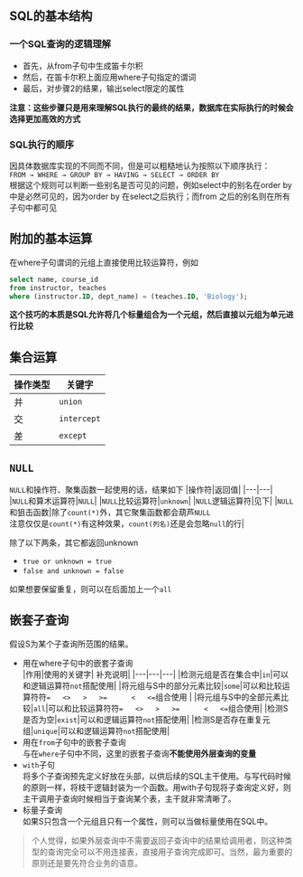 ## SQL的基本结构
### 一个SQL查询的逻辑理解  
* 首先，从from子句中生成笛卡尔积
* 然后，在笛卡尔积上面应用where子句指定的谓词
* 最后，对步骤2的结果，输出select限定的属性

**注意：这些步骤只是用来理解SQL执行的最终的结果，数据库在实际执行的时候会选择更加高效的方式**
###  SQL执行的顺序
因具体数据库实现的不同而不同，但是可以粗糙地认为按照以下顺序执行：  
`FROM → WHERE → GROUP BY → HAVING → SELECT → ORDER BY  `  
根据这个规则可以判断一些别名是否可见的问题，例如select中的别名在order by中是必然可见的，因为order by 在select之后执行；而from 之后的别名则在所有子句中都可见



## 附加的基本运算
在where子句谓词的元组上直接使用比较运算符，例如
```sql
select name, course_id 
from instructor, teaches
where (instructor.ID, dept_name) = (teaches.ID, 'Biology');
```
**这个技巧的本质是SQL允许将几个标量组合为一个元组，然后直接以元组为单元进行比较**

## 集合运算
|操作类型|关键字|
|---|---|
|并|`union`|
|交|`intercept`|
|差|`except`|
  
## `NULL`
`NULL`和操作符、聚集函数一起使用的话，结果如下
|操作符|返回值|
|---|---|
|`NULL`和算术运算符|`NULL`|
|`NULL`比较运算符|`unknown`|
|`NULL`逻辑运算符|见下|
|`NULL`和狙击函数|除了`count(*)`外，其它聚集函数都会葫芦`NULL` <br> 注意仅仅是`count(*)`有这种效果，`count(列名)`还是会忽略`null`的行|     


除了以下两条，其它都返回unknown
* `true or unknown = true`
* `false and unknown = false`



如果想要保留重复，则可以在后面加上一个`all`

## 嵌套子查询
假设S为某个子查询所范围的结果。
* 用在where子句中的嵌套子查询  
    |作用|使用的关键字| 补充说明|
    |---|---|---|
    |检测元组是否在集合中|`in`|可以和逻辑运算符`not`搭配使用|
    |将元组与S中的部分元素比较|`some`|可以和比较运算符符`=   <>   >   >=      <   <=`组合使用 |
    |将元组与S中的全部元素比较|`all`|可以和比较运算符符`=   <>   >   >=      <   <=`组合使用|
    |检测S是否为空|`exist`|可以和逻辑运算符`not`搭配使用|
    |检测S是否存在重复元组|`unique`|可以和逻辑运算符`not`搭配使用|   
* 用在`from`子句中的嵌套子查询  
与在`where`子句中不同，这里的嵌套子查询**不能使用外层查询的变量**
* `with`子句  
将多个子查询预先定义好放在头部，以供后续的SQL主干使用。与写代码时候的原则一样，将枝干逻辑封装为一个函数。用with子句现将子查询定义好，则主干调用子查询时候相当于查询某个表，主干就非常清晰了。
* 标量子查询  
如果S只包含一个元组且只有一个属性，则可以当做标量使用在SQL中。

> 个人觉得，如果外层查询中不需要返回子查询中的结果给调用者，则这种类型的查询完全可以不用连接表，直接用子查询完成即可。当然，最为重要的原则还是要先符合业务的语意。